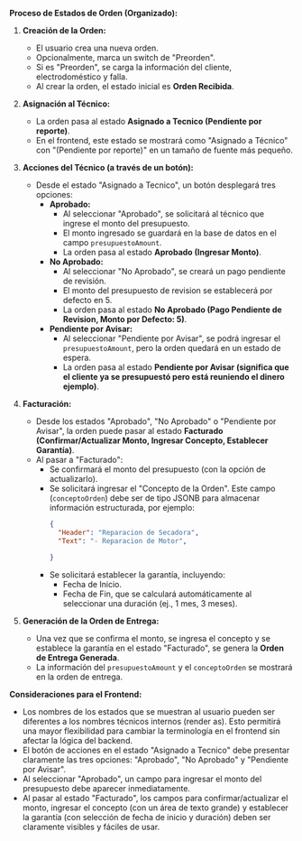 **Proceso de Estados de Orden (Organizado):**

1.  **Creación de la Orden:**
    * El usuario crea una nueva orden.
    * Opcionalmente, marca un switch de "Preorden".
    * Si es "Preorden", se carga la información del cliente, electrodoméstico y falla.
    * Al crear la orden, el estado inicial es **Orden Recibida**.

2.  **Asignación al Técnico:**
    * La orden pasa al estado **Asignado a Tecnico (Pendiente por reporte)**.
    * En el frontend, este estado se mostrará como "Asignado a Técnico" con "(Pendiente por reporte)" en un tamaño de fuente más pequeño.

3.  **Acciones del Técnico (a través de un botón):**
    * Desde el estado "Asignado a Tecnico", un botón desplegará tres opciones:
        * **Aprobado:**
            * Al seleccionar "Aprobado", se solicitará al técnico que ingrese el monto del presupuesto.
            * El monto ingresado se guardará en la base de datos en el campo `presupuestoAmount`.
            * La orden pasa al estado **Aprobado (Ingresar Monto)**.
        * **No Aprobado:**
            * Al seleccionar "No Aprobado", se creará un pago pendiente de revisión.
            * El monto del presupuesto de revision se establecerá por defecto en 5.
            * La orden pasa al estado **No Aprobado (Pago Pendiente de Revision, Monto por Defecto: 5)**.
        * **Pendiente por Avisar:**
            * Al seleccionar "Pendiente por Avisar", se podrá ingresar el `presupuestoAmount`, pero la orden quedará en un estado de espera.
            * La orden pasa al estado **Pendiente por Avisar (significa que el cliente ya se presupuestó pero está reuniendo el dinero ejemplo)**.

4.  **Facturación:**
    * Desde los estados "Aprobado", "No Aprobado" o "Pendiente por Avisar", la orden puede pasar al estado **Facturado (Confirmar/Actualizar Monto, Ingresar Concepto, Establecer Garantía)**.
    * Al pasar a "Facturado":
        * Se confirmará el monto del presupuesto (con la opción de actualizarlo).
        * Se solicitará ingresar el "Concepto de la Orden". Este campo (`conceptoOrden`) debe ser de tipo JSONB para almacenar información estructurada, por ejemplo:
            ```json
            {
              "Header": "Reparacion de Secadora",
              "Text": "- Reparacion de Motor",

            }
            ```
        * Se solicitará establecer la garantía, incluyendo:
            * Fecha de Inicio.
            * Fecha de Fin, que se calculará automáticamente al seleccionar una duración (ej., 1 mes, 3 meses).

5.  **Generación de la Orden de Entrega:**
    * Una vez que se confirma el monto, se ingresa el concepto y se establece la garantía en el estado "Facturado", se genera la **Orden de Entrega Generada**.
    * La información del `presupuestoAmount` y el `conceptoOrden` se mostrará en la orden de entrega.

**Consideraciones para el Frontend:**

* Los nombres de los estados que se muestran al usuario pueden ser diferentes a los nombres técnicos internos (render as). Esto permitirá una mayor flexibilidad para cambiar la terminología en el frontend sin afectar la lógica del backend.
* El botón de acciones en el estado "Asignado a Tecnico" debe presentar claramente las tres opciones: "Aprobado", "No Aprobado" y "Pendiente por Avisar".
* Al seleccionar "Aprobado", un campo para ingresar el monto del presupuesto debe aparecer inmediatamente.
* Al pasar al estado "Facturado", los campos para confirmar/actualizar el monto, ingresar el concepto (con un área de texto grande) y establecer la garantía (con selección de fecha de inicio y duración) deben ser claramente visibles y fáciles de usar.